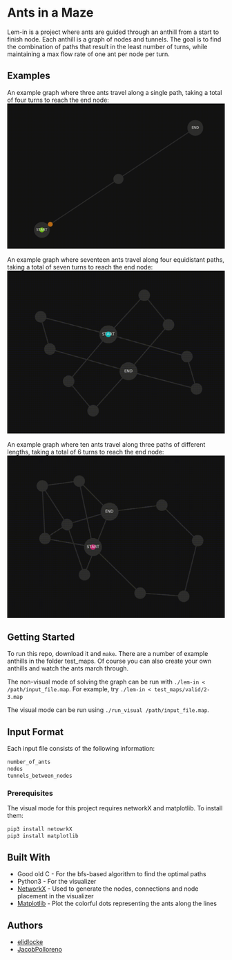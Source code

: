 # Ants in a Maze

Lem-in is a project where ants are guided through an anthill from a start to finish node. Each anthill is a graph of nodes and tunnels. The goal is to find the combination of paths that result in the least number of turns, while maintaining a max flow rate of one ant per node per turn. 

## Examples

An example graph where three ants travel along a single path, taking a total of four turns to reach the end node:
![simple](img/simple.gif)

An example graph where seventeen ants travel along four equidistant paths, taking a total of seven turns to reach the end node:
![4paths](img/4paths.gif)

An example graph where ten ants travel along three paths of different lengths, taking a total of 6 turns to reach the end node:
![4paths](img/3paths.gif)


## Getting Started

To run this repo, download it and `make`. There are a number of example anthills in the folder test\_maps. Of course you can also create your own anthills and watch the ants march through.

The non-visual mode of solving the graph can be run with `./lem-in < /path/input_file.map`. For example, try `./lem-in < test_maps/valid/2-3.map`

The visual mode can be run using `./run_visual /path/input_file.map`.

## Input Format

Each input file consists of the following information:

```
number_of_ants
nodes
tunnels_between_nodes
```

### Prerequisites

The visual mode for this project requires networkX and matplotlib. To install them: 

```
pip3 install netowrkX
pip3 install matplotlib
```

## Built With

* Good old C - For the bfs-based algorithm to find the optimal paths
* Python3 - For the visualizer
* [NetworkX](https://networkx.github.io/) - Used to generate the nodes, connections and node placement in the visualizer
* [Matplotlib](https://matplotlib.org/) - Plot the colorful dots representing the ants along the lines

## Authors

* [elidlocke](https://github.com/elidlocke)
* [JacobPolloreno](https://github.com/JacobPolloreno)
